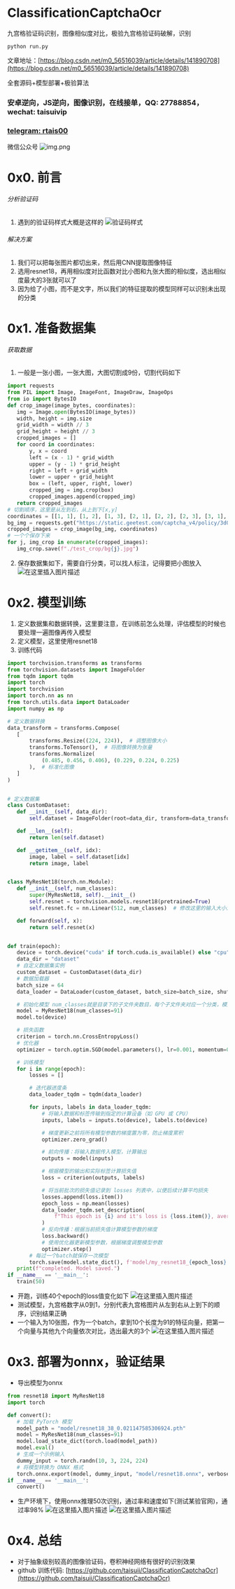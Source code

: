 
# ClassificationCaptchaOcr

九宫格验证码识别，图像相似度对比，极验九宫格验证码破解，识别

```shell
python run.py
```

文章地址：[https://blog.csdn.net/m0_56516039/article/details/141890708](https://blog.csdn.net/m0_56516039/article/details/141890708)

全套源码+模型部署+极验算法

### 安卓逆向，JS逆向，图像识别，在线接单，QQ: 27788854，wechat: taisuivip
### [telegram: rtais00](https://t.me/rtais00)

微信公众号
![img.png](image/img.png)

# 0x0. 前言
###### 分析验证码
1. 遇到的验证码样式大概是这样的
![验证码样式](https://i-blog.csdnimg.cn/direct/b62096ccaccc4ccd9b7b7cabc0b5d66a.png)

###### 解决方案

 1. 我们可以把每张图片都切出来，然后用CNN提取图像特征
 2. 选用resnet18，再用相似度对比函数对比小图和九张大图的相似度，选出相似度最大的3张就可以了
 3. 因为给了小图，而不是文字，所以我们的特征提取的模型同样可以识别未出现的分类

# 0x1. 准备数据集
###### 获取数据

 1. 一般是一张小图，一张大图，大图切割成9份，切割代码如下
 ```python
import requests
from PIL import Image, ImageFont, ImageDraw, ImageOps
from io import BytesIO
def crop_image(image_bytes, coordinates):
    img = Image.open(BytesIO(image_bytes))
    width, height = img.size
    grid_width = width // 3
    grid_height = height // 3
    cropped_images = []
    for coord in coordinates:
        y, x = coord
        left = (x - 1) * grid_width
        upper = (y - 1) * grid_height
        right = left + grid_width
        lower = upper + grid_height
        box = (left, upper, right, lower)
        cropped_img = img.crop(box)
        cropped_images.append(cropped_img)
    return cropped_images
# 切割顺序，这里是从左到右，从上到下[x,y]
coordinates = [[1, 1], [1, 2], [1, 3], [2, 1], [2, 2], [2, 3], [3, 1], [3, 2], [3, 3]]
bg_img = requests.get("https://static.geetest.com/captcha_v4/policy/3d0936b11a2c4a65bbb53635e656c780/nine/110394/2024-09-06T00/ed02acd0ac294a41b880d9106240f12a.jpg").content
cropped_images = crop_image(bg_img, coordinates)
# 一个个保存下来
for j, img_crop in enumerate(cropped_images):
    img_crop.save(f"./test_crop/bg{j}.jpg")
```
 2. 保存数据集如下，需要自行分类，可以找人标注，记得要把小图放入
![在这里插入图片描述](https://i-blog.csdnimg.cn/direct/2304c044256c4811b4f9746cf0f61187.png)
# 0x2. 模型训练
 1. 定义数据集和数据转换，这里要注意，在训练前怎么处理，评估模型的时候也要处理一遍图像再传入模型
 2. 定义模型，这里使用resnet18
 3. 训练代码
 ```python
import torchvision.transforms as transforms
from torchvision.datasets import ImageFolder
from tqdm import tqdm
import torch
import torchvision
import torch.nn as nn
from torch.utils.data import DataLoader
import numpy as np

# 定义数据转换
data_transform = transforms.Compose(
    [
        transforms.Resize((224, 224)),  # 调整图像大小
        transforms.ToTensor(),  # 将图像转换为张量
        transforms.Normalize(
            (0.485, 0.456, 0.406), (0.229, 0.224, 0.225)
        ),  # 标准化图像
    ]
)


# 定义数据集
class CustomDataset:
    def __init__(self, data_dir):
        self.dataset = ImageFolder(root=data_dir, transform=data_transform)

    def __len__(self):
        return len(self.dataset)

    def __getitem__(self, idx):
        image, label = self.dataset[idx]
        return image, label


class MyResNet18(torch.nn.Module):
    def __init__(self, num_classes):
        super(MyResNet18, self).__init__()
        self.resnet = torchvision.models.resnet18(pretrained=True)
        self.resnet.fc = nn.Linear(512, num_classes)  # 修改这里的输入大小为512

    def forward(self, x):
        return self.resnet(x)


def train(epoch):
    device = torch.device("cuda" if torch.cuda.is_available() else "cpu")
    data_dir = "dataset"
    # 自定义数据集实例
    custom_dataset = CustomDataset(data_dir)
    # 数据加载器
    batch_size = 64
    data_loader = DataLoader(custom_dataset, batch_size=batch_size, shuffle=True)

    # 初始化模型 num_classes就是目录下的子文件夹数目，每个子文件夹对应一个分类，模型输出的向量长度也是这个长度
    model = MyResNet18(num_classes=91)
    model.to(device)

    # 损失函数
    criterion = torch.nn.CrossEntropyLoss()
    # 优化器
    optimizer = torch.optim.SGD(model.parameters(), lr=0.001, momentum=0.9)

    # 训练模型
    for i in range(epoch):
        losses = []

        # 迭代器进度条
        data_loader_tqdm = tqdm(data_loader)

        for inputs, labels in data_loader_tqdm:
            # 将输入数据和标签传输到指定的计算设备（如 GPU 或 CPU）
            inputs, labels = inputs.to(device), labels.to(device)

            # 梯度更新之前将所有模型参数的梯度置为零，防止梯度累积
            optimizer.zero_grad()

            # 前向传播：将输入数据传入模型，计算输出
            outputs = model(inputs)

            # 根据模型的输出和实际标签计算损失值
            loss = criterion(outputs, labels)

            # 将当前批次的损失值记录到 losses 列表中，以便后续计算平均损失
            losses.append(loss.item())
            epoch_loss = np.mean(losses)
            data_loader_tqdm.set_description(
                f"This epoch is {i} and it's loss is {loss.item()}, average loss {epoch_loss}"
            )
            # 反向传播：根据当前损失值计算模型参数的梯度
            loss.backward()
            # 使用优化器更新模型参数，根据梯度调整模型参数
            optimizer.step()
        # 每过一个batch就保存一次模型
        torch.save(model.state_dict(), f'model/my_resnet18_{epoch_loss}.pth')
    print(f"completed. Model saved.")
if __name__ == '__main__':
    train(50)
```
- 开跑，训练40个epoch的loss值变化如下
![在这里插入图片描述](https://i-blog.csdnimg.cn/direct/3d474ffde803494b96bc90d27981eee5.png)
- 测试模型，九宫格数字从0到1，分别代表九宫格图片从左到右从上到下的顺序，识别结果正确
- 一个输入为10张图，作为一个batch，拿到10个长度为91的特征向量，把第一个向量与其他九个向量依次对比，选出最大的3个
![在这里插入图片描述](https://i-blog.csdnimg.cn/direct/44cf322d6e8c436d96c0b9e5c4dda3c2.png)
# 0x3. 部署为onnx，验证结果
- 导出模型为onnx
 ```python
 from resnet18 import MyResNet18
import torch

def convert():
    # 加载 PyTorch 模型
    model_path = "model/resnet18_38_0.021147585306924.pth"
    model = MyResNet18(num_classes=91)
    model.load_state_dict(torch.load(model_path))
    model.eval()
    # 生成一个示例输入
    dummy_input = torch.randn(10, 3, 224, 224)
    # 将模型转换为 ONNX 格式
    torch.onnx.export(model, dummy_input, "model/resnet18.onnx", verbose=True)
if __name__ == '__main__':
    convert()
 ```
 - 生产环境下，使用onnx推理50次识别，通过率和速度如下(测试某验官网)，通过率98%
 ![在这里插入图片描述](https://i-blog.csdnimg.cn/direct/b59e5abc94674021b6db4e22c2c389f7.png)
![在这里插入图片描述](https://i-blog.csdnimg.cn/direct/3a78464431f749c5984d02cfc0f76d7b.png)
# 0x4. 总结
 - 对于抽象级别较高的图像验证码，卷积神经网络有很好的识别效果
 - github 训练代码: [https://github.com/taisuii/ClassificationCaptchaOcr](https://github.com/taisuii/ClassificationCaptchaOcr)



